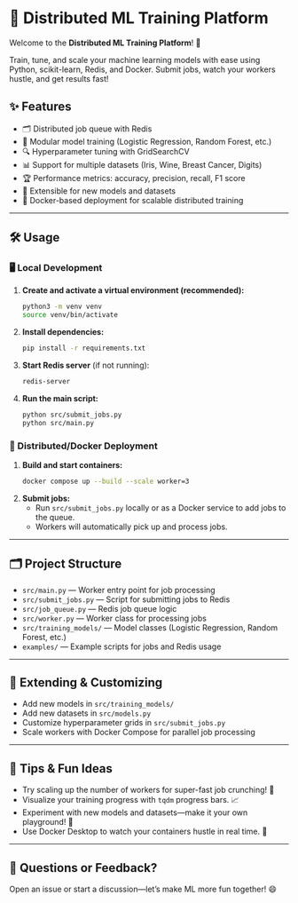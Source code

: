 # 🚀 Distributed ML Training Platform



Welcome to the **Distributed ML Training Platform**! 🎉

Train, tune, and scale your machine learning models with ease using Python, scikit-learn, Redis, and Docker. Submit jobs, watch your workers hustle, and get results fast!


## ✨ Features



- 🗂️ Distributed job queue with Redis
- 🤖 Modular model training (Logistic Regression, Random Forest, etc.)
- 🔍 Hyperparameter tuning with GridSearchCV
- 📊 Support for multiple datasets (Iris, Wine, Breast Cancer, Digits)
- 🏆 Performance metrics: accuracy, precision, recall, F1 score
- 🧩 Extensible for new models and datasets
- 🐳 Docker-based deployment for scalable distributed training



---

## 🛠️ Usage



### 🖥️ Local Development
1. **Create and activate a virtual environment (recommended):**
	```bash
	python3 -m venv venv
	source venv/bin/activate
	```
2. **Install dependencies:**
	```bash
	pip install -r requirements.txt
	```
3. **Start Redis server** (if not running):
	```bash
	redis-server
	```
4. **Run the main script:**
	```bash
	python src/submit_jobs.py
	python src/main.py
	```

### 🐳 Distributed/Docker Deployment
1. **Build and start containers:**
	```bash
	docker compose up --build --scale worker=3
	```
2. **Submit jobs:**
	- Run `src/submit_jobs.py` locally or as a Docker service to add jobs to the queue.
	- Workers will automatically pick up and process jobs.

---


## 🗂️ Project Structure



- `src/main.py` — Worker entry point for job processing
- `src/submit_jobs.py` — Script for submitting jobs to Redis
- `src/job_queue.py` — Redis job queue logic
- `src/worker.py` — Worker class for processing jobs
- `src/training_models/` — Model classes (Logistic Regression, Random Forest, etc.)
- `examples/` — Example scripts for jobs and Redis usage


---

## 🧩 Extending & Customizing



- Add new models in `src/training_models/`
- Add new datasets in `src/models.py`
- Customize hyperparameter grids in `src/submit_jobs.py`
- Scale workers with Docker Compose for parallel job processing

---

## 🎈 Tips & Fun Ideas

- Try scaling up the number of workers for super-fast job crunching! 🚦
- Visualize your training progress with `tqdm` progress bars. 📈
- Experiment with new models and datasets—make it your own playground! 🧪
- Use Docker Desktop to watch your containers hustle in real time. 👀

---

## 💬 Questions or Feedback?

Open an issue or start a discussion—let’s make ML more fun together! 😄